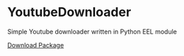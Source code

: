# YoutubeDownloader
Simple Youtube downloader written in Python EEL module

<a href="https://drive.google.com/file/d/1XXAOtmYxNjGAF92ditKVS_tJGQW1OQy4/view">Download Package</a>
